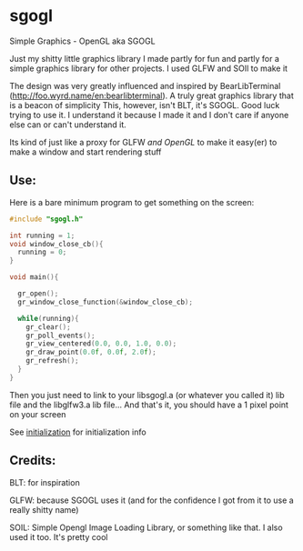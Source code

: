 # sgogl
Simple Graphics - OpenGL
aka SGOGL

Just my shitty little graphics library I made partly for fun and partly for a simple graphics library for other projects. I used GLFW and SOIl to make it

The design was very greatly influenced and inspired by BearLibTerminal (http://foo.wyrd.name/en:bearlibterminal). A truly great graphics library that is a beacon of simplicity
This, however, isn't BLT, it's SGOGL. Good luck trying to use it. I understand it because I made it and I don't care if anyone else can or can't understand it.

Its kind of just like a proxy for GLFW *and OpenGL* to make it easy(er) to make a window and start rendering stuff

## Use:

Here is a bare minimum program to get something on the screen:

```c
#include "sgogl.h"

int running = 1;
void window_close_cb(){
  running = 0;
}

void main(){

  gr_open();
  gr_window_close_function(&window_close_cb);

  while(running){
    gr_clear();
    gr_poll_events();
    gr_view_centered(0.0, 0.0, 1.0, 0.0);
    gr_draw_point(0.0f, 0.0f, 2.0f);
    gr_refresh();
  }
}
```

Then you just need to link to your libsgogl.a (or whatever you called it) lib file and the libglfw3.a lib file... And that's it, you should have a 1 pixel point on your screen

See [initialization](/documentation_initialization.md) for initialization info


## Credits:

BLT: for inspiration

GLFW: because SGOGL uses it (and for the confidence I got from it to use a really shitty name)

SOIL: Simple Opengl Image Loading Library, or something like that. I also used it too. It's pretty cool

